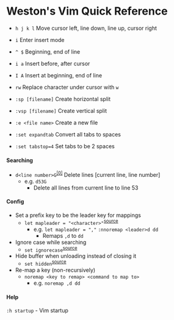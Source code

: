 # Weston's Vim Quick Reference
+ `h j k l` Move cursor left, line down, line up, cursor right
+ `i` Enter insert mode
+ `^ $` Beginning, end of line
+ `i a` Insert before, after cursor
+ `I A` Insert at beginning, end of line
+ `rw` Replace character under cursor with `w`
+ `:sp [filename]` Create horizontal split
+ `:vsp [filename]` Create vertical split


+ `:e <file name>` Create a new file
+ `:set expandtab` Convert all tabs to spaces
+ `:set tabstop=4` Set tabs to be 2 spaces

#### Searching
+ `d<line number>G`<sup>[[0]](http://stackoverflow.com/questions/6384561/delete-to-line-number-in-vi)</sup> Delete lines [current line, line number]
  + e.g. `d53G`
    + Delete all lines from current line to line 53

#### Config
+ Set a prefix key to be the leader key for mappings
  + `let mapleader = "<character>"`<sup>[source](http://learnvimscriptthehardway.stevelosh.com/chapters/06.html)</sup>
    + e.g. `let mapleader = ","`
            `:nnoremap <leader>d dd`
      + Remaps `,d` to `dd`
+ Ignore case while searching
  + `set ignorecase`<sup>[source](http://vim.wikia.com/wiki/Searching)</sup>
+ Hide buffer when unloading instead of closing it
  + `set hidden`<sup>[source](http://usevim.com/2012/10/19/vim101-set-hidden/)</sup>
+ Re-map a key (non-recursively)
  + `noremap <key to remap> <command to map to>`
    + e.g. `noremap ,d dd`


#### Help
`:h startup` - Vim startup